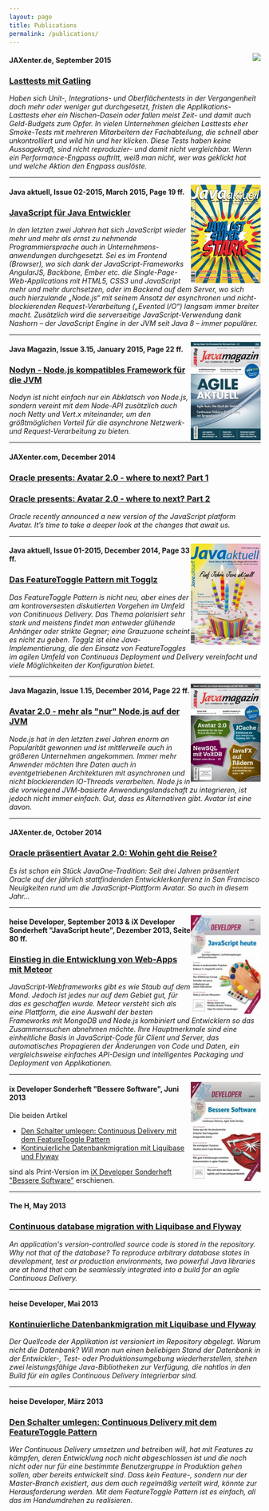 ```yaml
---
layout: page
title: Publications
permalink: /publications/
---
```


<a href="https://jaxenter.de/mit-dem-testen-von-anwendungen-ist-es-so-eine-last-erst-recht-mit-lasttests-27564">
  <img src="http://gatling.io/images/img1.png" style="max-width: 200px; float: right"/>
</a>

#### JAXenter.de, September 2015

### [Lasttests mit Gatling](https://jaxenter.de/mit-dem-testen-von-anwendungen-ist-es-so-eine-last-erst-recht-mit-lasttests-27564)

_Haben sich Unit-, Integrations- und Oberflächentests in der Vergangenheit doch mehr oder weniger gut durchgesetzt, fristen die Applikations-Lasttests eher ein Nischen-Dasein oder fallen meist Zeit- und damit auch Geld-Budgets zum Opfer. In vielen Unternehmen gleichen Lasttests eher Smoke-Tests mit mehreren Mitarbeitern der Fachabteilung, die schnell aber unkontrolliert und wild hin und her klicken. Diese Tests haben keine Aussagekraft, sind nicht reproduzier- und damit nicht vergleichbar. Wenn ein Performance-Engpass auftritt, weiß man nicht, wer was geklickt hat und welche Aktion den Engpass auslöste._

---

<a href="http://www.ijug.eu/java-aktuell/das-magazin.html">
  <img src="/images/javaaktuell_02-2015.png" style="width: 140px; float: right"/>
</a>

#### Java aktuell, Issue 02-2015, March 2015, Page 19 ff.

### [JavaScript für Java Entwickler](https://drive.google.com/file/d/0ByOO_PCpY8u-RjNKSVY0TmhINUU/view?usp=sharing)

_In den letzten zwei Jahren hat sich JavaScript wieder mehr und mehr als ernst zu nehmende Programmiersprache auch in Unternehmens- anwendungen durchgesetzt. Sei es im Frontend (Browser), wo sich dank der JavaScript-Frameworks AngularJS, Backbone, Ember etc. die Single-Page-Web-Applications mit HTML5, CSS3 und JavaScript mehr und mehr durchsetzen, oder im Backend auf dem Server, wo sich auch hierzulande „Node.js“ mit seinem Ansatz der asynchronen und nicht-blockierenden Request-Verarbeitung („Evented I/O“) langsam immer breiter macht. Zusätzlich wird die serverseitige JavaScript-Verwendung dank Nashorn – der JavaScript Engine in der JVM seit Java 8 – immer populärer._

---

<a href="https://jaxenter.de/Java-Magazin-315-178647">
  <img src="/images/javamagazin_03-15.jpg" style="width: 140px; float: right"/>
</a>

#### Java Magazin, Issue 3.15, January 2015, Page 22 ff.

### [Nodyn - Node.js kompatibles Framework für die JVM](http://jaxenter.de/artikel/nodyn-178651)

_Nodyn ist nicht einfach nur ein Abklatsch von Node.js, sondern vereint mit dem Node-API zusätzlich auch noch Netty und Vert.x miteinander, um den größtmöglichen Vorteil für die asynchrone Netzwerk- und Request-Verarbeitung zu bieten._

---

#### JAXenter.com, December 2014

### [Oracle presents: Avatar 2.0 - where to next? Part 1](http://jaxenter.com/avatar-2-0-112856.html)

### [Oracle presents: Avatar 2.0 - where to next? Part 2](http://jaxenter.com/avatar-2-0-part-2-112860.html)

_Oracle recently announced a new version of the JavaScript platform Avatar. It’s time to take a deeper look at the changes that await us._

---

<a href="http://www.ijug.eu/java-aktuell/das-magazin.html">
  <img src="/images/javaaktuell_01-2015.jpg" style="width: 140px; float: right"/>
</a>

#### Java aktuell, Issue 01-2015, December 2014, Page 33 ff.

### [Das FeatureToggle Pattern mit Togglz](https://drive.google.com/file/d/0ByOO_PCpY8u-RHpkT1AyX3doSm8/view?usp=sharing)

_Das FeatureToggle Pattern is nicht neu, aber eines der am kontroversesten diskutierten Vorgehen im Umfeld von Conitinuous Delivery. Das Thema polarisiert sehr stark und meistens findet man entweder glühende Anhänger oder strikte Gegner; eine Grauzuone scheint es nicht zu geben. Togglz ist eine Java-Implementierung, die den Einsatz von FeatureToggles im agilen Umfeld von Continuous Deployment und Delivery vereinfacht und viele Möglichkeiten der Konfiguration bietet._

---

<a href="https://jaxenter.de/Java-Magazin/Java-Magazin-115-177685">
  <img src="/images/javamagazin_01-15.jpg" style="width: 140px; float: right"/>
</a>

#### Java Magazin, Issue 1.15, December 2014, Page 22 ff.

### [Avatar 2.0 - mehr als "nur" Node.js auf der JVM](http://jaxenter.de/artikel/avatar-20-177697)

_Node.js hat in den letzten zwei Jahren enorm an Popularität gewonnen und ist mittlerweile auch in größeren Unternehmen angekommen. Immer mehr Anwender möchten Ihre Daten auch in eventgetriebenen Architekturen mit asynchronen und nicht blockierenden IO-Threads verarbeiten. Node.js in die vorwiegend JVM-basierte Anwendungslandschaft zu integrieren, ist jedoch nicht immer einfach. Gut, dass es Alternativen gibt. Avatar ist eine davon._

---

#### JAXenter.de, October 2014

### [Oracle präsentiert Avatar 2.0: Wohin geht die Reise?](http://jaxenter.de/artikel/avatar-2-0-176628)

_Es ist schon ein Stück JavaOne-Tradition: Seit drei Jahren präsentiert Oracle auf der jährlich stattfindenden Entwicklerkonferenz in San Francisco Neuigkeiten rund um die JavaScript-Plattform Avatar. So auch in diesem Jahr..._

---

<a href="http://shop.heise.de/katalog/ix-developer-javascript-heute-2014">
  <img src="/images/ix_javascript.jpg" style="width: 140px; float: right"/>
</a>

#### heise Developer, September 2013 & iX Developer Sonderheft "JavaScript heute", Dezember 2013, Seite 80 ff.

### [Einstieg in die Entwicklung von Web-Apps mit Meteor](http://heise.de/-1949891)

_JavaScript-Webframeworks gibt es wie Staub auf dem Mond. Jedoch ist jedes nur auf dem Gebiet gut, für das es geschaffen wurde. Meteor versteht sich als eine Plattform, die eine Auswahl der besten Frameworks mit MongoDB und Node.js kombiniert und Entwicklern so das Zusammensuchen abnehmen möchte. Ihre Hauptmerkmale sind eine einheitliche Basis in JavaScript-Code für Client und Server, das automatisches Propagieren der Änderungen von Code und Daten, ein vergleichsweise einfaches API-Design und intelligentes Packaging und Deployment von Applikationen._

---

<a href="http://shop.heise.de/katalog/ix-developer-bessere-software-3-2013">
  <img src="/images/ix_developer_bessere_software.jpg" style="width: 140px; float: right"/>
</a>

#### ix Developer Sonderheft "Bessere Software", Juni 2013

Die beiden Artikel  

*   [Den Schalter umlegen: Continuous Delivery mit dem FeatureToggle Pattern](http://blog.n-k.de/p/publikationen.html#featuretoggle)
*   [Kontinuierliche Datenbankmigration mit Liquibase und Flyway](http://blog.n-k.de/p/publikationen.html#dbmigration)

sind als Print-Version im [iX Developer Sonderheft "Bessere Software"](http://shop.heise.de/katalog/ix-developer-bessere-software-3-2013) erschienen.

---

#### The H, May 2013

### [Continuous database migration with Liquibase and Flyway](http://h-online.com/-1860080)

_An application's version-controlled source code is stored in the repository. Why not that of the database? To reproduce arbitrary database states in development, test or production environments, two powerful Java libraries are at hand that can be seamlessly integrated into a build for an agile Continuous Delivery._

---

#### heise Developer, Mai 2013

### [Kontinuierliche Datenbankmigration mit Liquibase und Flyway](http://heise.de/-1857773)

_Der Quellcode der Applikation ist versioniert im Repository abgelegt. Warum nicht die Datenbank? Will man nun einen beliebigen Stand der Datenbank in der Entwickler-, Test- oder Produktionsumgebung wiederherstellen, stehen zwei leistungsfähige Java-Bibliotheken zur Verfügung, die nahtlos in den Build für ein agiles Continuous Delivery integrierbar sind._

---

#### heise Developer, März 2013

### [Den Schalter umlegen: Continuous Delivery mit dem FeatureToggle Pattern](http://heise.de/-1825477)

_Wer Continuous Delivery umsetzen und betreiben will, hat mit Features zu kämpfen, deren Entwicklung noch nicht abgeschlossen ist und die noch nicht oder nur für eine bestimmte Benutzergruppe in Produktion gehen sollen, aber bereits entwickelt sind. Dass kein Feature-, sondern nur der Master-Branch existiert, aus dem auch regelmäßig verteilt wird, könnte zur Herausforderung werden. Mit dem FeatureToggle Pattern ist es einfach, all das im Handumdrehen zu realisieren._
